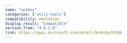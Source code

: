 ```yaml
---
name: "unikey"
categories: ['utils-tools']
compatibility: emulation
display_result: "Compatible"
version_from: "4.6.2.0"
link: https://apps.microsoft.com/detail/9n4sdqch559b
---
```


